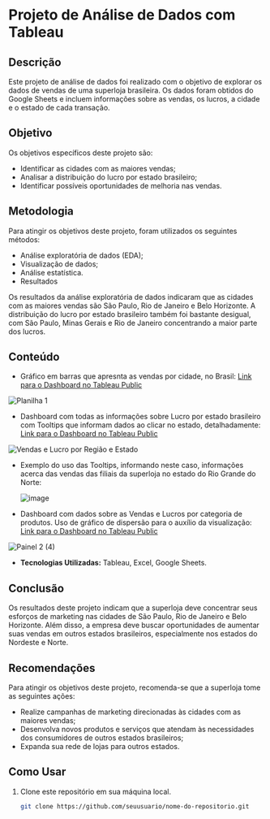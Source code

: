 # Projeto de Análise de Dados com Tableau

## Descrição
Este projeto de análise de dados foi realizado com o objetivo de explorar os dados de vendas de uma superloja brasileira. Os dados foram obtidos do Google Sheets e incluem informações sobre as vendas, os lucros, a cidade e o estado de cada transação.

## Objetivo
Os objetivos específicos deste projeto são:

- Identificar as cidades com as maiores vendas;
- Analisar a distribuição do lucro por estado brasileiro;
- Identificar possíveis oportunidades de melhoria nas vendas.

## Metodologia

Para atingir os objetivos deste projeto, foram utilizados os seguintes métodos:

- Análise exploratória de dados (EDA);
- Visualização de dados;
- Análise estatística.
- Resultados

Os resultados da análise exploratória de dados indicaram que as cidades com as maiores vendas são São Paulo, Rio de Janeiro e Belo Horizonte. A distribuição do lucro por estado brasileiro também foi bastante desigual, com São Paulo, Minas Gerais e Rio de Janeiro concentrando a maior parte dos lucros.



## Conteúdo
  - Gráfico em barras que apresnta as vendas por cidade, no Brasil: [Link para o Dashboard no Tableau Public](https://public.tableau.com/views/VENDASPORCIDADES_17017113701900/Planilha1?:language=en-US&:display_count=n&:origin=viz_share_link)

  ![Planilha 1](https://github.com/juliaNogueiraC/Analise-de-dados---Projeto-Segmento-Comercial-/assets/69528739/ea889908-cebd-4a5e-95f1-009c3910ef17)

   - Dashboard com todas as informações sobre Lucro por estado brasileiro com Tooltips que informam dados ao clicar no estado, detalhadamente:  [Link para o Dashboard no Tableau Public](https://public.tableau.com/shared/RTN35BRM3?:display_count=n&:origin=viz_share_link)

  ![Vendas e Lucro por Região e Estado](https://github.com/juliaNogueiraC/Analise-de-dados---Projeto-Segmento-Comercial-/assets/69528739/7572efe1-87ae-444d-a85c-981e3b2264d4)

- Exemplo do uso das Tooltips, informando neste caso, informações acerca das vendas das filiais da superloja no estado do Rio Grande do Norte:
    
  ![image](https://github.com/juliaNogueiraC/Analise-de-dados---Projeto-Segmento-Comercial-/assets/69528739/c084065a-0080-41ec-ad5d-9a32da4db5cf)

- Dashboard com dados sobre as Vendas e Lucros por categoria de produtos. Uso de gráfico de dispersão para o auxílio da visualização: [Link para o Dashboard no Tableau Public](https://public.tableau.com/views/Vendaselucroporcategoria/Painel2?:language=en-US&:display_count=n&:origin=viz_share_link)
  
 ![Painel 2 (4)](https://github.com/juliaNogueiraC/Analise-de-dados---Projeto-Segmento-Comercial-/assets/69528739/9ff601a0-a4d8-4a93-8d5c-2497b98dd175)









  - **Tecnologias Utilizadas:** Tableau, Excel, Google Sheets.
## Conclusão

Os resultados deste projeto indicam que a superloja deve concentrar seus esforços de marketing nas cidades de São Paulo, Rio de Janeiro e Belo Horizonte. Além disso, a empresa deve buscar oportunidades de aumentar suas vendas em outros estados brasileiros, especialmente nos estados do Nordeste e Norte.

## Recomendações

Para atingir os objetivos deste projeto, recomenda-se que a superloja tome as seguintes ações:

- Realize campanhas de marketing direcionadas às cidades com as maiores vendas;
- Desenvolva novos produtos e serviços que atendam às necessidades dos consumidores de outros estados brasileiros;
- Expanda sua rede de lojas para outros estados.

## Como Usar
1. Clone este repositório em sua máquina local.
   ```bash
   git clone https://github.com/seuusuario/nome-do-repositorio.git
